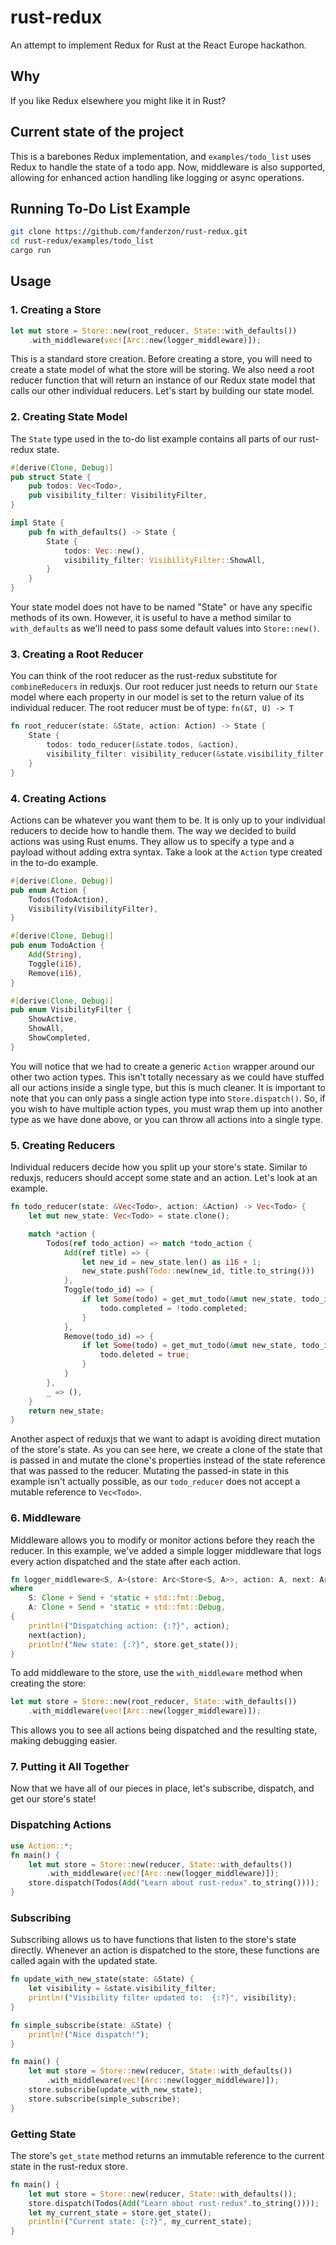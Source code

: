 # rust-redux
An attempt to implement Redux for Rust at the React Europe hackathon.

## Why
If you like Redux elsewhere you might like it in Rust?

## Current state of the project
This is a barebones Redux implementation, and `examples/todo_list` uses Redux to handle the state of a todo app. Now, middleware is also supported, allowing for enhanced action handling like logging or async operations.

## Running To-Do List Example
```sh
git clone https://github.com/fanderzon/rust-redux.git
cd rust-redux/examples/todo_list
cargo run
```

## Usage
### 1. Creating a Store

```rust
let mut store = Store::new(root_reducer, State::with_defaults())
    .with_middleware(vec![Arc::new(logger_middleware)]);
```
This is a standard store creation. Before creating a store, you will need to create a state model of what the store will be storing. We also need a root reducer function that will return an instance of our Redux state model that calls our other individual reducers. Let's start by building our state model.

### 2. Creating State Model
The `State` type used in the to-do list example contains all parts of our rust-redux state.

```rust
#[derive(Clone, Debug)]
pub struct State {
    pub todos: Vec<Todo>,
    pub visibility_filter: VisibilityFilter,
}

impl State {
    pub fn with_defaults() -> State {
        State {
            todos: Vec::new(),
            visibility_filter: VisibilityFilter::ShowAll,
        }
    }
}
```
Your state model does not have to be named "State" or have any specific methods of its own. However, it is useful to have a method similar to `with_defaults` as we'll need to pass some default values into `Store::new()`.

### 3. Creating a Root Reducer
You can think of the root reducer as the rust-redux substitute for `combineReducers` in reduxjs. Our root reducer just needs to return our `State` model where each property in our model is set to the return value of its individual reducer. The root reducer must be of type: `fn(&T, U) -> T`

```rust
fn root_reducer(state: &State, action: Action) -> State {
    State {
        todos: todo_reducer(&state.todos, &action),
        visibility_filter: visibility_reducer(&state.visibility_filter, &action),
    }
}
```

### 4. Creating Actions
Actions can be whatever you want them to be. It is only up to your individual reducers to decide how to handle them. The way we decided to build actions was using Rust enums. They allow us to specify a type and a payload without adding extra syntax. Take a look at the `Action` type created in the to-do example.

```rust
#[derive(Clone, Debug)]
pub enum Action {
    Todos(TodoAction),
    Visibility(VisibilityFilter),
}

#[derive(Clone, Debug)]
pub enum TodoAction {
    Add(String),
    Toggle(i16),
    Remove(i16),
}

#[derive(Clone, Debug)]
pub enum VisibilityFilter {
    ShowActive,
    ShowAll,
    ShowCompleted,
}
```
You will notice that we had to create a generic `Action` wrapper around our other two action types. This isn't totally necessary as we could have stuffed all our actions inside a single type, but this is much cleaner. It is important to note that you can only pass a single action type into `Store.dispatch()`. So, if you wish to have multiple action types, you must wrap them up into another type as we have done above, or you can throw all actions into a single type.

### 5. Creating Reducers
Individual reducers decide how you split up your store's state. Similar to reduxjs, reducers should accept some state and an action. Let's look at an example.

```rust
fn todo_reducer(state: &Vec<Todo>, action: &Action) -> Vec<Todo> {
    let mut new_state: Vec<Todo> = state.clone();

    match *action {
        Todos(ref todo_action) => match *todo_action {
            Add(ref title) => {
                let new_id = new_state.len() as i16 + 1;
                new_state.push(Todo::new(new_id, title.to_string()))
            },
            Toggle(todo_id) => {
                if let Some(todo) = get_mut_todo(&mut new_state, todo_id) {
                    todo.completed = !todo.completed;
                }
            },
            Remove(todo_id) => {
                if let Some(todo) = get_mut_todo(&mut new_state, todo_id) {
                    todo.deleted = true;
                }
            }
        },
        _ => (),
    }
    return new_state;
}
```
Another aspect of reduxjs that we want to adapt is avoiding direct mutation of the store's state. As you can see here, we create a clone of the state that is passed in and mutate the clone's properties instead of the state reference that was passed to the reducer. Mutating the passed-in state in this example isn't actually possible, as our `todo_reducer` does not accept a mutable reference to `Vec<Todo>`.

### 6. Middleware
Middleware allows you to modify or monitor actions before they reach the reducer. In this example, we've added a simple logger middleware that logs every action dispatched and the state after each action.

```rust
fn logger_middleware<S, A>(store: Arc<Store<S, A>>, action: A, next: Arc<dyn Fn(A) + Send + Sync>)
where
    S: Clone + Send + 'static + std::fmt::Debug,
    A: Clone + Send + 'static + std::fmt::Debug,
{
    println!("Dispatching action: {:?}", action);
    next(action);
    println!("New state: {:?}", store.get_state());
}
```
To add middleware to the store, use the `with_middleware` method when creating the store:

```rust
let mut store = Store::new(root_reducer, State::with_defaults())
    .with_middleware(vec![Arc::new(logger_middleware)]);
```
This allows you to see all actions being dispatched and the resulting state, making debugging easier.

### 7. Putting it All Together
Now that we have all of our pieces in place, let's subscribe, dispatch, and get our store's state!

### Dispatching Actions
```rust
use Action::*;
fn main() {
    let mut store = Store::new(reducer, State::with_defaults())
        .with_middleware(vec![Arc::new(logger_middleware)]);
    store.dispatch(Todos(Add("Learn about rust-redux".to_string())));
}
```

### Subscribing
Subscribing allows us to have functions that listen to the store's state directly. Whenever an action is dispatched to the store, these functions are called again with the updated state.

```rust
fn update_with_new_state(state: &State) {
    let visibility = &state.visibility_filter;
    println!("Visibility filter updated to:  {:?}", visibility);
}

fn simple_subscribe(state: &State) {
    println!("Nice dispatch!");
}

fn main() {
    let mut store = Store::new(reducer, State::with_defaults())
        .with_middleware(vec![Arc::new(logger_middleware)]);
    store.subscribe(update_with_new_state);
    store.subscribe(simple_subscribe);
}
```

### Getting State
The store's `get_state` method returns an immutable reference to the current state in the rust-redux store.

```rust
fn main() {
    let mut store = Store::new(reducer, State::with_defaults());
    store.dispatch(Todos(Add("Learn about rust-redux".to_string())));
    let my_current_state = store.get_state();
    println!("Current state: {:?}", my_current_state);
}
```

